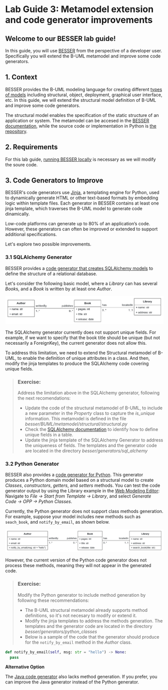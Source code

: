 # Lab Guide 3: Metamodel extension and code generator improvements

## Welcome to our BESSER lab guide!

In this guide, you will use [BESSER](https://github.com/BESSER-PEARL/BESSER.git) from the perspective of a developer user. Specifically you will extend the B-UML metamodel and improve some code generators.

## 1. Context

BESSER provides the B-UML modeling language for creating different [types of models](https://besser.readthedocs.io/en/latest/buml_language/model_types.html) including structural, object, deployment, graphical user interface, etc. In this guide, we will extend the structural model definition of B-UML and improve some code generators.

The structural model enables the specification of the static structure of an application or system. The metamodel can be accesed in the [BESSER documentation](https://besser.readthedocs.io/en/latest/buml_language/model_types/structural.html), while the source code or implementation in Python is [the repository](https://github.com/BESSER-PEARL/BESSER/blob/master/besser/BUML/metamodel/structural/structural.py).

## 2. Requirements

For this lab guide, [running BESSER locally](https://besser.readthedocs.io/en/latest/installation.html#running-besser-locally) is necessary as we will modify the soure code.

## 3. Code Generators to Improve

BESSER's code generators use [Jinja](https://jinja.palletsprojects.com/en/stable/), a templating engine for Python, used to dynamically generate HTML or other text-based formats by embedding logic within template files. Each generator in BESSER contains at least one jinja template, which traverses the B-UML model to generate code dinamically.

Low-code platforms can generate up to 80% of an application’s code. However, these generators can often be improved or extended to support additional specifications.

Let's explore two possible improvements.

### 3.1 SQLAlchemy Generator

BESSER provides a [code generator that creates SQLAlchemy models](https://besser.readthedocs.io/en/latest/generators/alchemy.html#) to define the structure of a relational database.

Let's consider the following basic model, where a *Library* can has several *Book*s, and a *Book* is written by at least one *Author*.

<div align="center">
  <img src="figs/library_model.png" alt="Example model domain" width="550"/>
</div>

The SQLAlchemy generator currently does not support unique fields. For example, if we want to specify that the book title should be unique (but not necessarily a ForeignKey), the current generator does not allow this.

To address this limitation, we need to extend the Structural metamodel of B-UML, to enable the definition of unique attributes in a class. And then, modify the jinja templates to produce the SQLAlchemy code covering unique fields.

> ### **Exercise:**
>
> Address the limitation above in the SQLAlchemy generator, following the next recomendations:
> - Update the code of the structural metamodel of B-UML, to include a new parameter in the *Property* class to capture the *is_unique* information. This metamodel is defined in the file *besser/BUML/metamodel/structural/structural.py*
> - Check the [SQLAlchemy documentation](https://docs.sqlalchemy.org/en/20/core/constraints.html) to identify how to define unique fields in a table.
> - Update the jinja template of the SQLAlchemy Generator to address the uniqueness of fields. The templates and the generator code are located in the directory *besser/generators/sql_alchemy*

### 3.2 Python Generator

BESSER also provides a [code generator for Python](https://besser.readthedocs.io/en/latest/generators/python.html). This generator produces a Python domain model based on a structural model to create *Classes*, *constructors*, *getters*, and *setters* methods. You can test the code generator output by using the Library example in the [Web Modeling Editor](https://editor.besser-pearl.org/): Navigate to *File -> Start from Template -> Library*, and select *Generate Code -> OPP -> Python Classes*.

Currently, the Python generator does not support class methods generation. For example, suppose your model includes new methods such as `seach_book`, and `notify_by_email`, as shown below.

<div align="center">
  <img src="figs/methods_model.png" alt="Library example with methods" width="550"/>
</div>

However, the current version of the Python code generator does not process these methods, meaning they will not appear in the generated code.

> ### **Exercise:**
>
> Modify the Python generator to include method generation by following these recommendations:
> - The B-UML structural metamodel already supports method definitions, so it's not necesary to modify or extend it.
> - Modify the jinja templates to address the methods generation. The templates and the generator code are located in the directory *besser/generators/python_classes*
> - Below is a sample of the code that the generator should produce for the `notify_by_email` method in the *Author* class.

```python
def notify_by_email(self, msg: str = "hello") -> None:
  pass
```

**Alternative Option**

The [Java code generator](https://besser.readthedocs.io/en/latest/generators/java.html) also lacks method generation. If you prefer, you can improve the Java generator instead of the Python generator.
